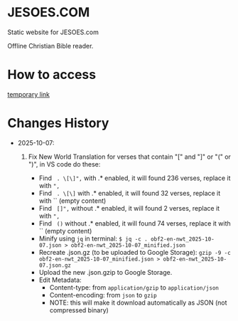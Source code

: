 # JESOES.COM

Static website for JESOES.com

Offline Christian Bible reader.

# How to access
[temporary link](https://hmaxf.github.io/jesoes.com/www)

# Changes History

- 2025-10-07:
  1. Fix New World Translation for verses that contain "[" and "]" or "(" or ")", in VS code do these:

     - Find ` . \[\]",` with .* enabled, it will found 236 verses, replace it with `",`
     - Find ` . \[\]` with .* enabled, it will found 32 verses, replace it with `` (empty content)
     - Find ` []",` without .* enabled, it will found 2 verses, replace it with `",`
     - Find ` ()` without .* enabled, it will found 74 verses, replace it with `` (empty content)     
     - Minify using `jq` in terminal: `$ jq -c . obf2-en-nwt_2025-10-07.json > obf2-en-nwt_2025-10-07_minified.json`
     - Recreate .json.gz (to be uploaded to Google Storage): `gzip -9 -c obf2-en-nwt_2025-10-07_minified.json > obf2-en-nwt_2025-10-07.json.gz`
     - Upload the new .json.gzip to Google Storage.
     - Edit Metadata:
        - Content-type: from `application/gzip` to `application/json`
        - Content-encoding: from `json` to `gzip`
        - NOTE: this will make it download automatically as JSON (not compressed binary)


